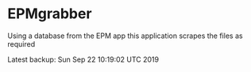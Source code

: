 # EPMgrabber
Using a database from the EPM app this application scrapes the files as required


Latest backup: Sun Sep 22 10:19:02 UTC 2019
